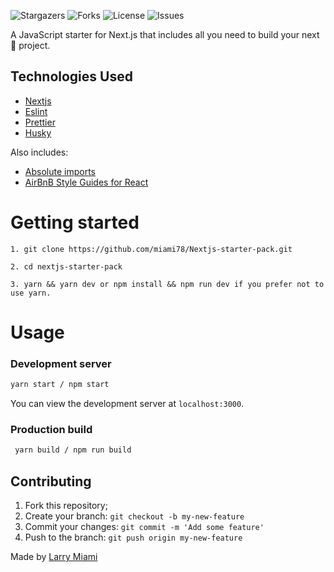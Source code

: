 
![Stargazers](https://img.shields.io/github/stars/miami78/Nextjs-starter-pack?style=for-the-badge)
![Forks](https://img.shields.io/github/forks//miami78/Nextjs-starter-pack?label=FORKS&style=for-the-badge)
![License](https://img.shields.io/github/license//miami78/Nextjs-starter-pack?color=green&label=LICENSE&style=for-the-badge)
![Issues](https://img.shields.io/github/issues//miami78/Nextjs-starter-pack?color=yellow&label=ISSUES&style=for-the-badge)


A JavaScript starter for Next.js that includes all you need to build your next 🦄 project.

## Technologies Used

- [Nextjs](https://nextjs.org/)
- [Eslint](https://eslint.org/)
- [Prettier](https://prettier.io/)
- [Husky](https://typicode.github.io/husky/#/)

Also includes:

- [Absolute imports](https://nextjs.org/docs/advanced-features/module-path-aliases)
- [AirBnB Style Guides for React](https://github.com/airbnb/javascript/tree/master/react)

# Getting started

```
1. git clone https://github.com/miami78/Nextjs-starter-pack.git

2. cd nextjs-starter-pack

3. yarn && yarn dev or npm install && npm run dev if you prefer not to use yarn.

```

# Usage

### Development server

```bash
yarn start / npm start
```

You can view the development server at `localhost:3000`.

### Production build

```bash
 yarn build / npm run build
```

## Contributing

1. Fork this repository;
2. Create your branch: ``git checkout -b my-new-feature``
3. Commit your changes: ``git commit -m 'Add some feature'``
4. Push to the branch: ``git push origin my-new-feature``


Made by [Larry Miami](https://github.com/miami78)